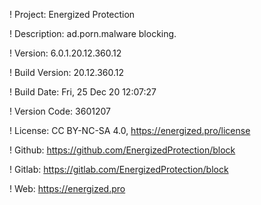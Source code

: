 ! Project: Energized Protection

! Description: ad.porn.malware blocking.

! Version: 6.0.1.20.12.360.12

! Build Version: 20.12.360.12

! Build Date: Fri, 25 Dec 20 12:07:27

! Version Code: 3601207

! License: CC BY-NC-SA 4.0, https://energized.pro/license

! Github: https://github.com/EnergizedProtection/block

! Gitlab: https://gitlab.com/EnergizedProtection/block


! Web: https://energized.pro

